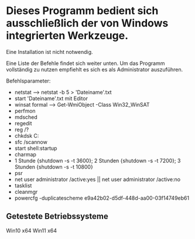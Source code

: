 # Dieses Programm bedient sich ausschließlich der von Windows integrierten Werkzeuge.

Eine Installation ist nicht notwendig.

Eine Liste der Befehle findet sich weiter unten.
Um das Programm vollständig zu nutzen empfiehlt es sich es als Administrator auszuführen.

Befehlsparameter:
 - netstat --> netstat -b 5 > 'Dateiname'.txt
 - start 'Dateiname'.txt mit Editor
 - winsat formal --> Get-WmiObject -Class Win32_WinSAT
 - perfmon
 - mdsched
 - regedit
 - reg /?
 - chkdsk C:
 - sfc /scannow
 - start shell:startup
 - charmap
 - 1 Stunde {shutdown -s -t 3600}; 2 Stunden {shutdown -s -t 7200}; 3 Stunden {shutdown -s -t 10800}
 - psr
 - net user administrator /active:yes || net user administrator /active:no
 - tasklist
 - cleanmgr
 - powercfg -duplicatescheme e9a42b02-d5df-448d-aa00-03f14749eb61

 ## Getestete Betriebssysteme
  Win10 x64
  Win11 x64
